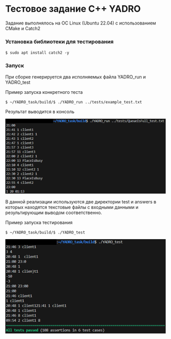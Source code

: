 # Тестовое задание С++ YADRO

Задание выполнялось на ОС Linux (Ubuntu 22.04) с использованием CMake и Catch2

### Установка библиотеки для тестирования

```
$ sudo apt install catch2 -y
```

### Запуск

При сборке генерируется два исполняемых файла YADRO_run и YADRO_test

Пример запуска конкретного теста

```
$ ~/YADRO_task/build/$ ./YADRO_run ../tests/example_test.txt
```
Результат выводится в консоль

!["Пример запуска"](RunExample.png "Пример запуска")

В данной реализации используются две директории test и answers в которых находятся текстовые файлы с входными данными и результирующим выводом соответственно.

Пример запуска тестирования

```
$ ~/YADRO_task/build/$ ./YADRO_test
```
!["Пример тестирования"](TestExample.png "Пример тестирования")
